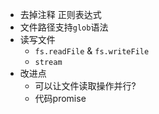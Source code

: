 * 去掉注释 正则表达式
* 文件路径支持`glob`语法
* 读写文件
	- `fs.readFile` & `fs.writeFile`
	- `stream`
* 改进点
	- 可以让文件读取操作并行?
	- 代码promise